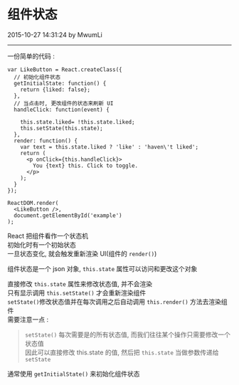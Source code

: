 # 组件状态

2015-10-27 14:31:24 by MwumLi

---

一份简单的代码 :  

    var LikeButton = React.createClass({
      // 初始化组件状态
      getInitialState: function() {
        return {liked: false};
      },
      // 当点击时, 更改组件的状态来刷新 UI
      handleClick: function(event) {

        this.state.liked= !this.state.liked;
        this.setState(this.state);
      },
      render: function() {
        var text = this.state.liked ? 'like' : 'haven\'t liked';
        return (
          <p onClick={this.handleClick}>
            You {text} this. Click to toggle.
          </p>
        );
      }
    });

    ReactDOM.render(
      <LikeButton />,
      document.getElementById('example')
    );  

React 把组件看作一个状态机  
初始化时有一个初始状态  
一旦状态变化, 就会触发重新渲染 UI(组件的 `render()`)  

组件状态是一个 json 对象, `this.state` 属性可以访问和更改这个对象  

直接修改 `this.state` 属性来修改状态值, 并不会渲染  
只有显示调用 `this.setState()` 才会重新渲染组件  
`setState()`修改状态值并在每次调用之后自动调用 `this.render()` 方法去渲染组件    
需要注意一点 :
> `setState()` 每次需要是的所有状态值, 而我们往往某个操作只需要修改一个状态值  
> 因此可以直接修改 this.state 的值, 然后把 `this.state` 当做参数传递给 `setState`  

通常使用 `getInitialState()` 来初始化组件状态  
